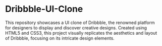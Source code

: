 # Dribbble-UI-Clone
This repository showcases a UI clone of Dribbble, the renowned platform for designers to display and discover creative designs. Created using HTML5 and CSS3, this project visually replicates the aesthetics and layout of Dribbble, focusing on its intricate design elements.
